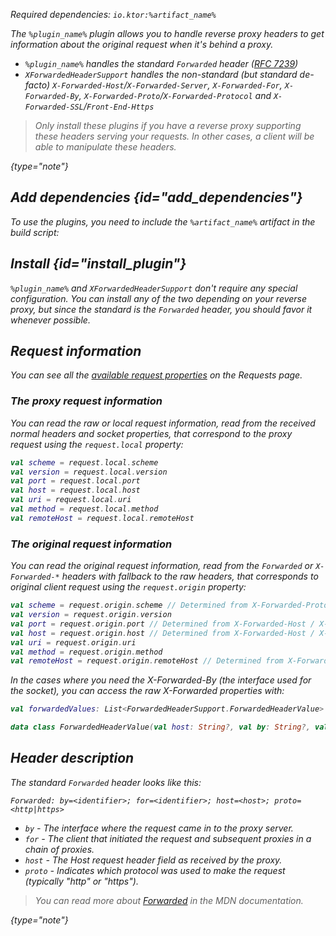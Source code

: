 [//]: # (title: ForwardedHeaderSupport)

<include src="lib.xml" include-id="outdated_warning"/>

<var name="artifact_name" value="ktor-server-forwarded-header"/>
<var name="plugin_name" value="ForwardedHeaderSupport"/>

<microformat>
<p>
Required dependencies: <code>io.ktor:%artifact_name%</code>
</p>
</microformat>

The `%plugin_name%` plugin allows you to handle reverse proxy headers to get information about the original request when it's behind a proxy.

* `%plugin_name%` handles the standard `Forwarded` header ([RFC 7239](https://tools.ietf.org/html/rfc7239))
* `XForwardedHeaderSupport` handles the non-standard (but standard de-facto) `X-Forwarded-Host`/`X-Forwarded-Server`, `X-Forwarded-For`, `X-Forwarded-By`, `X-Forwarded-Proto`/`X-Forwarded-Protocol` and `X-Forwarded-SSL`/`Front-End-Https`

>Only install these plugins if you have a reverse proxy supporting these headers serving your requests.
>In other cases, a client will be able to manipulate these headers.
>
{type="note"}


## Add dependencies {id="add_dependencies"}
To use the plugins, you need to include the `%artifact_name%` artifact in the build script:

<include src="lib.xml" include-id="add_ktor_artifact"/>


## Install {id="install_plugin"}

<include src="lib.xml" include-id="install_plugin"/>

`%plugin_name%` and `XForwardedHeaderSupport`  don't require any special configuration.
You can install any of the two depending on your reverse proxy, but since the standard is the `Forwarded` header, you should favor it whenever possible.


## Request information

You can see all the [available request properties](requests.md) on the Requests page.

### The proxy request information

You can read the raw or local request information, read from the received normal
headers and socket properties, that correspond to the proxy request
using the `request.local` property:

```kotlin
val scheme = request.local.scheme
val version = request.local.version
val port = request.local.port
val host = request.local.host
val uri = request.local.uri
val method = request.local.method
val remoteHost = request.local.remoteHost
```

### The original request information

You can read the original request information, read from the `Forwarded`
or `X-Forwarded-*` headers with fallback to the raw headers,
that corresponds to original client request using the `request.origin` property:

```kotlin
val scheme = request.origin.scheme // Determined from X-Forwarded-Proto / X-Forwarded-Protocol / X-Forwarded-SSL
val version = request.origin.version
val port = request.origin.port // Determined from X-Forwarded-Host / X-Forwarded-Server
val host = request.origin.host // Determined from X-Forwarded-Host / X-Forwarded-Server
val uri = request.origin.uri
val method = request.origin.method
val remoteHost = request.origin.remoteHost // Determined from X-Forwarded-For
```

In the cases where you need the X-Forwarded-By (the interface used for the socket), you can access the raw X-Forwarded properties with:

```kotlin
val forwardedValues: List<ForwardedHeaderSupport.ForwardedHeaderValue> = call.attributes[ForwardedHeaderSupport.ForwardedParsedKey]
```

```kotlin
data class ForwardedHeaderValue(val host: String?, val by: String?, val forParam: String?, val proto: String?, val others: Map<String, String>)
```

## Header description

The standard `Forwarded` header looks like this: 

```
Forwarded: by=<identifier>; for=<identifier>; host=<host>; proto=<http|https>
```

* `by` - The interface where the request came in to the proxy server.
* `for` - The client that initiated the request and subsequent proxies in a chain of proxies.
* `host` - The Host request header field as received by the proxy.
* `proto` - Indicates which protocol was used to make the request (typically "http" or "https").

>You can read more about [Forwarded](https://developer.mozilla.org/en-US/docs/Web/HTTP/Headers/Forwarded) in the MDN documentation.
>
{type="note"}
